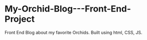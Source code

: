 # My-Orchid-Blog---Front-End-Project
Front End Blog about my favorite Orchids. Built using html, CSS, JS.
